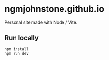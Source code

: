 # ngmjohnstone.github.io

Personal site made with Node / Vite.

## Run locally

```
npm install
npm run dev
```